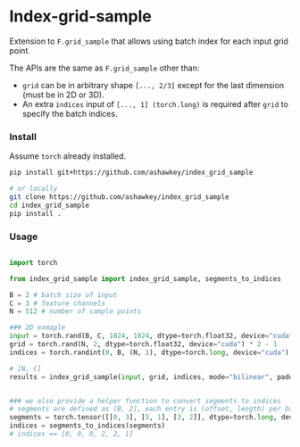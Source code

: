 # Index-grid-sample

Extension to `F.grid_sample` that allows using batch index for each input grid point.

The APIs are the same as `F.grid_sample` other than:
* `grid` can be in arbitrary shape `[..., 2/3]` except for the last dimension (must be in 2D or 3D).
* An extra `indices` input of `[..., 1] (torch.long)` is required after `grid` to specify the batch indices.

### Install

Assume `torch` already installed.

```bash
pip install git+https://github.com/ashawkey/index_grid_sample

# or locally
git clone https://github.com/ashawkey/index_grid_sample
cd index_grid_sample
pip install .
```

### Usage

```python

import torch

from index_grid_sample import index_grid_sample, segments_to_indices

B = 2 # batch size of input
C = 3 # feature channels
N = 512 # number of sample points

### 2D exmaple
input = torch.rand(B, C, 1024, 1024, dtype=torch.float32, device="cuda")
grid = torch.rand(N, 2, dtype=torch.float32, device="cuda") * 2 - 1
indices = torch.randint(0, B, (N, 1), dtype=torch.long, device="cuda")

# [N, C]
results = index_grid_sample(input, grid, indices, mode="bilinear", padding_mode="zeros", align_corners=True)


### we also provide a helper function to convert segments to indices
# segments are defined as [B, 2], each entry is (offset, length) per batch
segments = torch.tensor([[0, 3], [5, 1], [3, 2]], dtype=torch.long, device='cuda')
indices = segments_to_indices(segments)
# indices == [0, 0, 0, 2, 2, 1]
```